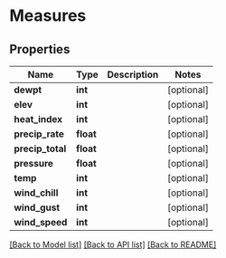 # Measures

## Properties
Name | Type | Description | Notes
------------ | ------------- | ------------- | -------------
**dewpt** | **int** |  | [optional] 
**elev** | **int** |  | [optional] 
**heat_index** | **int** |  | [optional] 
**precip_rate** | **float** |  | [optional] 
**precip_total** | **float** |  | [optional] 
**pressure** | **float** |  | [optional] 
**temp** | **int** |  | [optional] 
**wind_chill** | **int** |  | [optional] 
**wind_gust** | **int** |  | [optional] 
**wind_speed** | **int** |  | [optional] 

[[Back to Model list]](../README.md#documentation-for-models) [[Back to API list]](../README.md#documentation-for-api-endpoints) [[Back to README]](../README.md)


